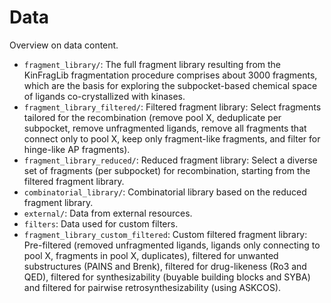 # Data

Overview on data content.

- `fragment_library/`: The full fragment library resulting from the KinFragLib fragmentation procedure comprises about 3000 fragments, which are the basis for exploring the subpocket-based chemical space of ligands co-crystallized with kinases.
- `fragment_library_filtered/`: Filtered fragment library: Select fragments tailored for the recombination (remove pool X,  deduplicate per subpocket, remove unfragmented ligands, remove all fragments that connect only to pool X, keep only fragment-like fragments, and filter for hinge-like AP fragments).
- `fragment_library_reduced/`: Reduced fragment library: Select a diverse set of fragments (per subpocket) for recombination, starting from the filtered fragment library.
- `combinatorial_library/`: Combinatorial library based on the reduced fragment library.
- `external/`: Data from external resources.
-  `filters`: Data used for custom filters.
- `fragment_library_custom_filtered`: Custom filtered fragment library: Pre-filtered (removed unfragmented ligands, ligands only connecting to pool X, fragments in pool X, duplicates), filtered for unwanted substructures (PAINS and Brenk), filtered for drug-likeness (Ro3 and QED), filtered for synthesizability (buyable building blocks and SYBA) and filtered for pairwise retrosynthesizability (using ASKCOS).
